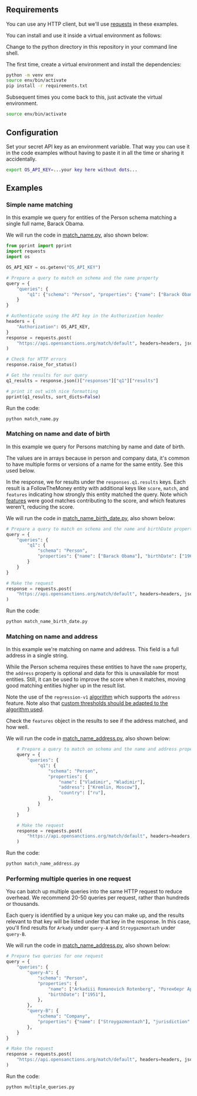 #

## Requirements

You can use any HTTP client, but we'll use
[requests](https://requests.readthedocs.io/en/latest/) in these examples.

You can install and use it inside a virtual environment as follows:

Change to the python directory in this repository in your command line shell.

The first time, create a virtual environment and install the dependencies:

```bash
python -m venv env
source env/bin/activate
pip install -r requirements.txt
```

Subsequent times you come back to this, just activate the virtual environment.

```bash
source env/bin/activate
```

## Configuration

Set your secret API key as an environment variable. That way you can use it in
the code examples without having to paste it in all the time or sharing it accidentally.

```bash
export OS_API_KEY=...your key here without dots...
```


## Examples


### Simple name matching

In this example we query for entities of the Person schema matching a single full
name, Barack Obama.

We will run the code in [match_name.py](match_name.py), also shown below:

```python
from pprint import pprint
import requests
import os

OS_API_KEY = os.getenv("OS_API_KEY")

# Prepare a query to match on schema and the name property
query = {
    "queries": {
        "q1": {"schema": "Person", "properties": {"name": ["Barack Obama"]}}
    }
}

# Authenticate using the API key in the Authorization header
headers = {
    "Authorization": OS_API_KEY,
}
response = requests.post(
    "https://api.opensanctions.org/match/default", headers=headers, json=query
)

# Check for HTTP errors
response.raise_for_status()

# Get the results for our query
q1_results = response.json()["responses"]["q1"]["results"]

# print it out with nice formatting
pprint(q1_results, sort_dicts=False)
```

Run the code:

```bash
python match_name.py
```


### Matching on name and date of birth

In this example we query for Persons matching by name and date of birth.

The values are in arrays because in person and company data, it's common to have
multiple forms or versions of a name for the same entity. See this used below.

In the response, we for results under the `responses.q1.results` keys. Each result
is a FollowTheMoney entity with additional keys like `score`, `match`, and
`features` indicating how strongly this entity matched the query. Note which
[features](https://www.opensanctions.org/matcher/) were good matches contributing
to the score, and which features weren't, reducing the score.

We will run the code in [match_name_birth_date.py](match_name_birth_date.py), also shown below:

```python
# Prepare a query to match on schema and the name and birthDate properties
query = {
    "queries": {
        "q1": {
            "schema": "Person",
            "properties": {"name": ["Barack Obama"], "birthDate": ["1961-08-04"]},
        }
    }
}

# Make the request
response = requests.post(
    "https://api.opensanctions.org/match/default", headers=headers, json=query
)
```

Run the code:

```bash
python match_name_birth_date.py
```


### Matching on name and address

In this example we're matching on name and address. This field is a full address
in a single string.

While the Person schema requires these entities to have the `name` property, the
`address` property is optional and data for this is unavailable for most entities.
Still, it can be used to improve the score when it matches, moving good matching
entities higher up in the result list.

Note the use of the `regression-v1` [algorithm](https://www.opensanctions.org/matcher/#regression-v1)
which supports the `address` feature. Note also that
[custom thresholds should be adapted to the algorithm used](https://www.opensanctions.org/docs/api/scoring/).

Check the `features` object in the results to see if the address matched, and how well.

We will run the code in [match_name_address.py](match_name_address.py), also shown below:

```python
    # Prepare a query to match on schema and the name and address properties
    query = {
        "queries": {
            "q1": {
                "schema": "Person",
                "properties": {
                    "name": ["Vladimir", "Wladimir"],
                    "address": ["Kremlin, Moscow"],
                    "country": ["ru"],
                },
            }
        }
    }

    # Make the request
    response = requests.post(
        "https://api.opensanctions.org/match/default", headers=headers, json=query
    )
```

Run the code:

```bash
python match_name_address.py
```


### Performing multiple queries in one request

You can batch up multiple queries into the same HTTP request to reduce overhead.
We recommend 20-50 queries per request, rather than hundreds or thousands.

Each query is identified by a unique key you can make up, and the results relevant
to that key will be listed under that key in the response. In this case, you'll
find results for `Arkady` under `query-A` and `Stroygazmontazh` under `query-B`.

We will run the code in [match_name_address.py](multiple_queries.py), also shown below:

```python
# Prepare two queries for one request
query = {
    "queries": {
        "query-A": {
            "schema": "Person",
            "properties": {
                "name": ["Arkadiii Romanovich Rotenberg", "Ротенберг Аркадий"],
                "birthDate": ["1951"],
            },
        },
        "query-B": {
            "schema": "Company",
            "properties": {"name": ["Stroygazmontazh"], "jurisdiction": ["Russia"]},
        },
    }
}

# Make the request
response = requests.post(
    "https://api.opensanctions.org/match/default", headers=headers, json=query
)
```

Run the code:

```bash
python multiple_queries.py
```
